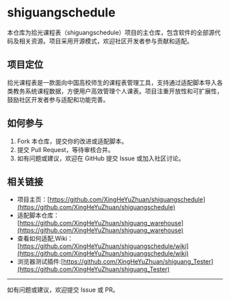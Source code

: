 # shiguangschedule

本仓库为拾光课程表（shiguangschedule）项目的主仓库，包含软件的全部源代码及相关资源。项目采用开源模式，欢迎社区开发者参与贡献和适配。

## 项目定位

拾光课程表是一款面向中国高校师生的课程表管理工具，支持通过适配脚本导入各类教务系统课程数据，方便用户高效管理个人课表。项目注重开放性和可扩展性，鼓励社区开发者参与适配和功能完善。

## 如何参与

1. Fork 本仓库，提交你的改进或适配脚本。
2. 提交 Pull Request，等待审核合并。
3. 如有问题或建议，欢迎在 GitHub 提交 Issue 或加入社区讨论。

## 相关链接

- 项目主页：[https://github.com/XingHeYuZhuan/shiguangschedule](https://github.com/XingHeYuZhuan/shiguangschedule)
- 适配脚本仓库：[https://github.com/XingHeYuZhuan/shiguang_warehouse](https://github.com/XingHeYuZhuan/shiguang_warehouse)
- 查看如何适配,Wiki：[https://github.com/XingHeYuZhuan/shiguangschedule/wiki](https://github.com/XingHeYuZhuan/shiguangschedule/wiki)
- 浏览器测试插件:[https://github.com/XingHeYuZhuan/shiguang_Tester](https://github.com/XingHeYuZhuan/shiguang_Tester)

---

如有问题或建议，欢迎提交 Issue 或 PR。
